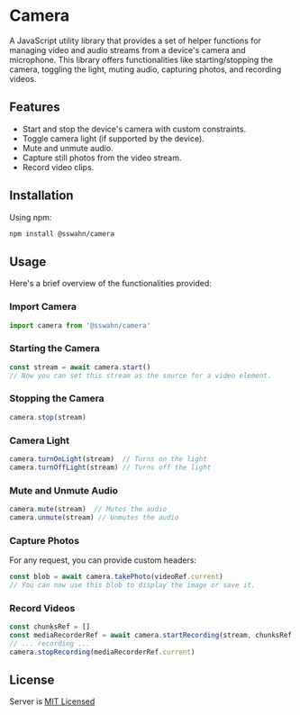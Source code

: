 # Camera 
A JavaScript utility library that provides a set of helper functions for managing video and audio streams from a device's camera and microphone. This library offers functionalities like starting/stopping the camera, toggling the light, muting audio, capturing photos, and recording videos.  

## Features
- Start and stop the device's camera with custom constraints.
- Toggle camera light (if supported by the device).
- Mute and unmute audio.
- Capture still photos from the video stream.
- Record video clips.

## Installation
Using npm:
```bash
npm install @sswahn/camera
```

## Usage  
Here's a brief overview of the functionalities provided:  

### Import Camera  
```javascript
import camera from '@sswahn/camera'
```  

### Starting the Camera  
```javascript
const stream = await camera.start()
// Now you can set this stream as the source for a video element.
```

### Stopping the Camera  
```javascript
camera.stop(stream)
```

### Camera Light  
```javascript
camera.turnOnLight(stream)  // Turns on the light
camera.turnOffLight(stream) // Turns off the light
```

### Mute and Unmute Audio  
```javascript
camera.mute(stream)  // Mutes the audio
camera.unmute(stream) // Unmutes the audio
```

### Capture Photos  
For any request, you can provide custom headers:  
```javascript
const blob = await camera.takePhoto(videoRef.current)
// You can now use this blob to display the image or save it.
```

### Record Videos  
```javascript
const chunksRef = []
const mediaRecorderRef = await camera.startRecording(stream, chunksRef.current)
// ... recording ...
camera.stopRecording(mediaRecorderRef.current)
```  

## License
Server is [MIT Licensed](https://github.com/sswahn/server/blob/main/LICENSE)

